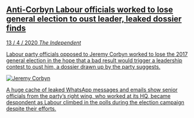 <a class='link' href='https://archive.vn/YZxXw'>
<article>

## Anti-Corbyn Labour officials worked to lose general election to oust leader, leaked dossier finds

<time datetime=2020-04-13>13 / 4 / 2020</time>
<em class='source'>The Independent</em>

Labour party officials opposed to Jeremy Corbyn worked to lose the 2017 general
election in the hope that a bad result would trigger a leadership contest to
oust him, a dossier drawn up by the party suggests.

![](corybn.jpg 'Jeremy Corbyn')

A huge cache of leaked WhatsApp messages and emails show senior officials from
the party’s right wing, who worked at its HQ, became despondent as Labour
climbed in the polls during the election campaign despite their efforts.

</article>
</a>
